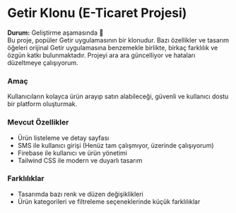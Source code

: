 # Getir Klonu (E-Ticaret Projesi)

**Durum:** Geliştirme aşamasında 🚧  
Bu proje, popüler Getir uygulamasının bir klonudur. Bazı özellikler ve tasarım öğeleri orijinal Getir uygulamasına benzemekle birlikte, birkaç farklılık ve özgün katkı bulunmaktadır. Projeyi ara ara güncelliyor ve hataları düzeltmeye çalışıyorum.  

### Amaç  
Kullanıcıların kolayca ürün arayıp satın alabileceği, güvenli ve kullanıcı dostu bir platform oluşturmak.

### Mevcut Özellikler  
- Ürün listeleme ve detay sayfası  
- SMS ile kullanıcı girişi (Henüz tam çalışmıyor, üzerinde çalışıyorum)  
- Firebase ile kullanıcı ve ürün yönetimi  
- Tailwind CSS ile modern ve duyarlı tasarım  

### Farklılıklar
- Tasarımda bazı renk ve düzen değişiklikleri  
- Ürün kategorileri ve filtreleme seçeneklerinde küçük farklılıklar  